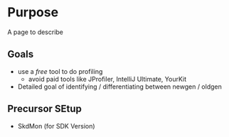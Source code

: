 # Purpose
A page to describe

## Goals
- use a _free_ tool to do profiling
  - avoid paid tools like JProfiler, IntelliJ Ultimate, YourKit
- Detailed goal of identifying / differentiating between newgen / oldgen

## Precursor SEtup
- SkdMon (for SDK Version)
